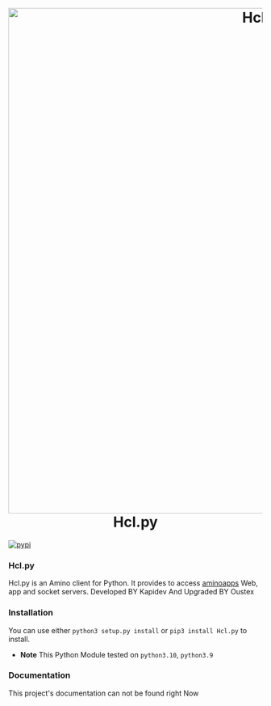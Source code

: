 <h1 align="center">
    <br><a href="https://discord.gg/2ZKDxFRk4Y"><img src="https://cdn.discordapp.com/attachments/914247542114500638/915324335407890565/PicsArt_11-23-01.13.37.jpg" alt="Hcl.py" width="1000"></a>
    <br>Hcl.py<br>
</h1>

[
![pypi](https://img.shields.io/badge/Hcl.py%20build%20and%20test-passing-brightgreen?logo=github&labelColor=black)
](https://github.com/Oustex/Hcl.py)

### Hcl.py
Hcl.py is an Amino client for Python. It provides to access [aminoapps](https://aminoapps.com) Web, app and socket servers. Developed BY Kapidev And Upgraded BY Oustex
### Installation
You can use either `python3 setup.py install` or `pip3 install Hcl.py` to install.
- **Note** This Python Module tested on `python3.10`, `python3.9`
### Documentation
This project's documentation can not be found right Now
